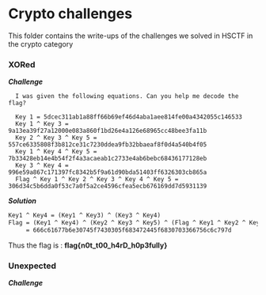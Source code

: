 # Crypto challenges

This folder contains the write-ups of the challenges we solved in HSCTF in the crypto category

### XORed
_**Challenge**_ 
```
  I was given the following equations. Can you help me decode the flag?

  Key 1 = 5dcec311ab1a88ff66b69ef46d4aba1aee814fe00a4342055c146533
  Key 1 ^ Key 3 = 9a13ea39f27a12000e083a860f1bd26e4a126e68965cc48bee3fa11b
  Key 2 ^ Key 3 ^ Key 5 = 557ce6335808f3b812ce31c7230ddea9fb32bbaeaf8f0d4a540b4f05
  Key 1 ^ Key 4 ^ Key 5 = 7b33428eb14e4b54f2f4a3acaeab1c2733e4ab6bebc68436177128eb
  Key 3 ^ Key 4 = 996e59a867c171397fc8342b5f9a61d90bda51403ff6326303cb865a
  Flag ^ Key 1 ^ Key 2 ^ Key 3 ^ Key 4 ^ Key 5 = 306d34c5b6dda0f53c7a0f5a2ce4596cfea5ecb676169dd7d5931139
```

_**Solution**_
  ```md
  Key1 ^ Key4 = (Key1 ^ Key3) ^ (Key3 ^ Key4)
  Flag = (Key1 ^ Key4) ^ (Key2 ^ Key3 ^ Key5) ^ (Flag ^ Key1 ^ Key2 ^ Key3 ^ Key4 ^ Key5)
       = 666c61677b6e30745f7430305f683472445f6830703366756c6c797d
  ```
  Thus the flag is : **flag{n0t_t00_h4rD_h0p3fully}**
  
  ### Unexpected
  
  _**Challenge**_
